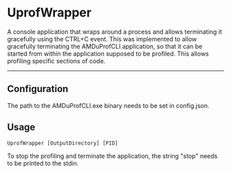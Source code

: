 # UprofWrapper

A console application that wraps around a process and allows terminating it gracefully using the CTRL+C event. This
was implemented to allow gracefully terminating the AMDuProfCLI application, so that it can be started from within
the application supposed to be profiled. This allows profiling specific sections of code.

---

## Configuration
The path to the AMDuProfCLI.exe binary needs to be set in config.json.

## Usage

```cmd
UprofWrapper [OutputDirectory] [PID]
```
To stop the profiling and terminate the application, the string "stop" needs to be printed to the stdin.